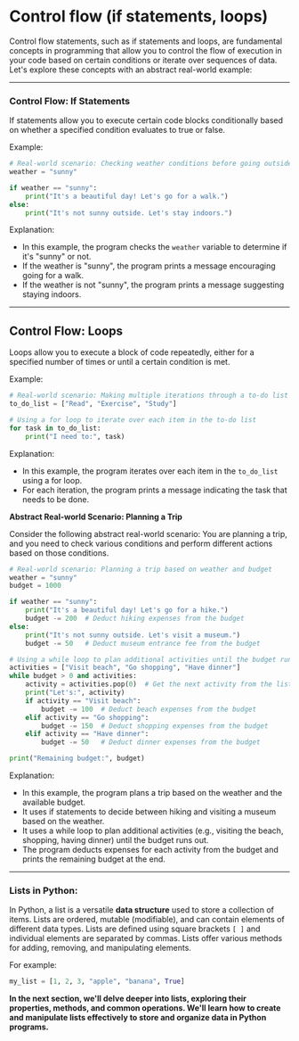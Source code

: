 # Control flow (if statements, loops)
Control flow statements, such as if statements and loops, are fundamental concepts in programming that allow you to control the flow of execution in your code based on certain conditions or iterate over sequences of data. Let's explore these concepts with an abstract real-world example:

---
### Control Flow: If Statements

If statements allow you to execute certain code blocks conditionally based on whether a specified condition evaluates to true or false.

Example:
```python
# Real-world scenario: Checking weather conditions before going outside
weather = "sunny"

if weather == "sunny":
    print("It's a beautiful day! Let's go for a walk.")
else:
    print("It's not sunny outside. Let's stay indoors.")
```

Explanation:
- In this example, the program checks the `weather` variable to determine if it's "sunny" or not.
- If the weather is "sunny", the program prints a message encouraging going for a walk.
- If the weather is not "sunny", the program prints a message suggesting staying indoors.

---
## Control Flow: Loops

Loops allow you to execute a block of code repeatedly, either for a specified number of times or until a certain condition is met.

Example:
```python
# Real-world scenario: Making multiple iterations through a to-do list
to_do_list = ["Read", "Exercise", "Study"]

# Using a for loop to iterate over each item in the to-do list
for task in to_do_list:
    print("I need to:", task)
```

Explanation:
- In this example, the program iterates over each item in the `to_do_list` using a for loop.
- For each iteration, the program prints a message indicating the task that needs to be done.

**Abstract Real-world Scenario: Planning a Trip**

Consider the following abstract real-world scenario: You are planning a trip, and you need to check various conditions and perform different actions based on those conditions.

```python
# Real-world scenario: Planning a trip based on weather and budget
weather = "sunny"
budget = 1000

if weather == "sunny":
    print("It's a beautiful day! Let's go for a hike.")
    budget -= 200  # Deduct hiking expenses from the budget
else:
    print("It's not sunny outside. Let's visit a museum.")
    budget -= 50   # Deduct museum entrance fee from the budget

# Using a while loop to plan additional activities until the budget runs out
activities = ["Visit beach", "Go shopping", "Have dinner"]
while budget > 0 and activities:
    activity = activities.pop(0)  # Get the next activity from the list
    print("Let's:", activity)
    if activity == "Visit beach":
        budget -= 100  # Deduct beach expenses from the budget
    elif activity == "Go shopping":
        budget -= 150  # Deduct shopping expenses from the budget
    elif activity == "Have dinner":
        budget -= 50   # Deduct dinner expenses from the budget

print("Remaining budget:", budget)
```

Explanation:
- In this example, the program plans a trip based on the weather and the available budget.
- It uses if statements to decide between hiking and visiting a museum based on the weather.
- It uses a while loop to plan additional activities (e.g., visiting the beach, shopping, having dinner) until the budget runs out.
- The program deducts expenses for each activity from the budget and prints the remaining budget at the end.

---

### Lists in Python:

In Python, a list is a versatile **data structure** used to store a collection of items. Lists are ordered, mutable (modifiable), and can contain elements of different data types. Lists are defined using square brackets `[ ]` and individual elements are separated by commas. Lists offer various methods for adding, removing, and manipulating elements.

For example:
```python
my_list = [1, 2, 3, "apple", "banana", True]
```

**In the next section, we'll delve deeper into lists, exploring their properties, methods, and common operations. We'll learn how to create and manipulate lists effectively to store and organize data in Python programs.**